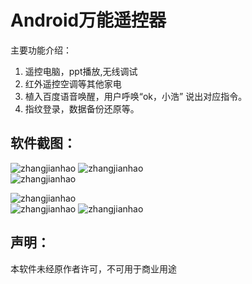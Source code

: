 # Android万能遥控器
主要功能介绍：
1. 遥控电脑，ppt播放,无线调试
2. 红外遥控空调等其他家电
3. 植入百度语音唤醒，用户呼唤“ok，小浩” 说出对应指令。
4. 指纹登录，数据备份还原等。
## 软件截图：

![zhangjianhao](https://github.com/zhangjianhao/RemoteControler/blob/master/imgs/1.png)
![zhangjianhao](https://github.com/zhangjianhao/RemoteControler/blob/master/imgs/2.png)<br/>
![zhangjianhao](https://github.com/zhangjianhao/RemoteControler/blob/master/imgs/3.png)

![zhangjianhao](https://github.com/zhangjianhao/RemoteControler/blob/master/imgs/4.png)<br/>
![zhangjianhao](https://github.com/zhangjianhao/RemoteControler/blob/master/imgs/5.png)
![zhangjianhao](https://github.com/zhangjianhao/RemoteControler/blob/master/imgs/6.png)<br/>

## 声明：
本软件未经原作者许可，不可用于商业用途
